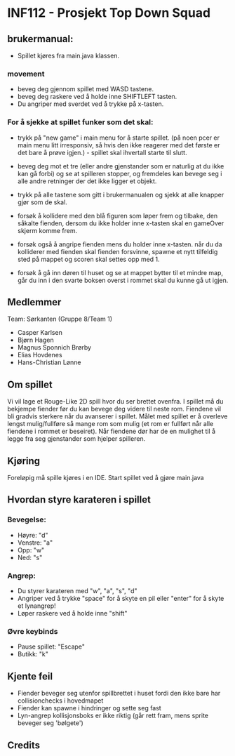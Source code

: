 # INF112 - Prosjekt Top Down Squad

## brukermanual:

* Spillet kjøres fra main.java klassen.

### movement

* beveg deg gjennom spillet med WASD tastene.
* beveg deg raskere ved å holde inne SHIFTLEFT tasten.
* Du angriper med sverdet ved å trykke på x-tasten.

### For å sjekke at spillet funker som det skal:

* trykk på "new game" i main menu for å starte spillet. (på noen pcer er main menu litt irresponsiv, så hvis den ikke reagerer med det første er det bare å prøve igjen.) - spillet skal ihvertall starte til slutt.

* beveg deg mot et tre (eller andre gjenstander som er naturlig at du ikke kan gå forbi) og se at spilleren stopper, og fremdeles kan bevege seg i alle andre retninger der det ikke ligger et objekt.

* trykk på alle tastene som gitt i brukermanualen og sjekk at alle knapper gjør som de skal.

* forsøk å kollidere med den blå figuren som løper frem og tilbake, den såkalte fienden, dersom du ikke holder inne x-tasten skal en gameOver skjerm komme frem.

* forsøk også å angripe fienden mens du holder inne x-tasten. når du da kolliderer med fienden skal fienden forsvinne, spawne et nytt tilfeldig sted på mappet og scoren skal settes opp med 1. 

* forsøk å gå inn døren til huset og se at mappet bytter til et mindre map, går du inn i den svarte boksen overst i rommet skal du kunne gå ut igjen.

## Medlemmer
Team: Sørkanten (Gruppe 8/Team 1)
* Casper Karlsen
* Bjørn Hagen
* Magnus Sponnich Brørby
* Elias Hovdenes
* Hans-Christian Lønne

## Om spillet
Vi vil lage et Rouge-Like 2D spill hvor du ser brettet ovenfra. I spillet må du bekjempe fiender før du kan bevege deg videre til neste rom. Fiendene vil bli gradvis sterkere når du avanserer i spillet. Målet med spillet er å overleve lengst mulig/fullføre så mange rom som mulig (et rom er fullført når alle fiendene i rommet er beseiret). Når fiendene dør har de en mulighet til å legge fra seg gjenstander som hjelper spilleren. 

## Kjøring
Foreløpig må spille kjøres i en IDE.
Start spillet ved å gjøre main.java

## Hvordan styre karateren i spillet

### Bevegelse: 
- Høyre: "d"
- Venstre: "a"
- Opp: "w"
- Ned: "s"

### Angrep: 
* Du styrer karateren med "w", "a", "s", "d"
* Angriper ved å trykke "space" for å skyte en pil eller "enter" for å skyte et lynangrep!
* Løper raskere ved å holde inne "shift"

### Øvre keybinds
* Pause spillet: "Escape"
* Butikk: "k"

## Kjente feil
- Fiender beveger seg utenfor spillbrettet i huset fordi den ikke bare har collisionchecks i hovedmapet
- Fiender kan spawne i hindringer og sette seg fast
- Lyn-angrep kollisjonsboks er ikke riktig (går rett fram, mens sprite beveger seg 'bølgete')

## Credits
